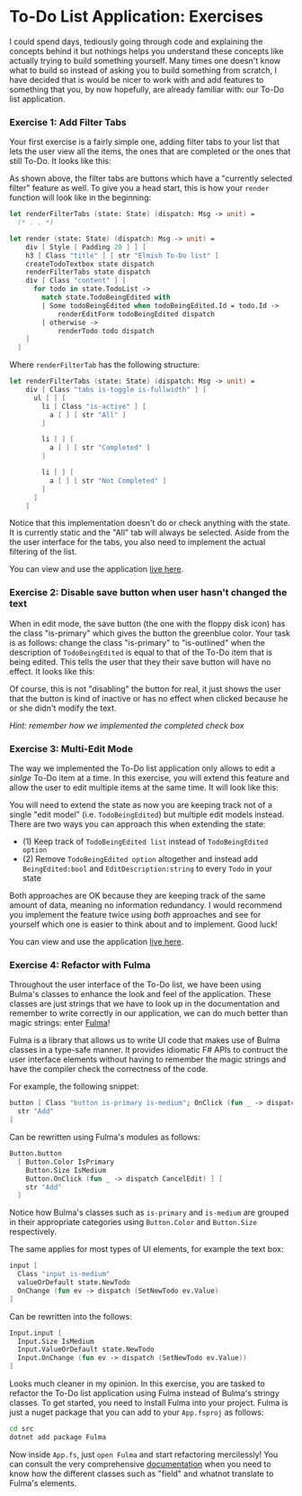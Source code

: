 # To-Do List Application: Exercises

I could spend days, tediously going through code and explaining the concepts behind it but nothings helps you understand these concepts like actually trying to build something yourself. Many times one doesn't know what to build so instead of asking you to build something from scratch, I have decided that is would be nicer to work with and add features to something that you, by now hopefully, are already familiar with: our To-Do list application.  

### Exercise 1: Add Filter Tabs 

Your first exercise is a fairly simple one, adding filter tabs to your list that lets the user view all the items, the ones that are completed or the ones that still To-Do. It looks like this:

<div style="width:100%">
  <div style="margin: 0 auto; width:65%;"> 
    <resolved-image source="/images/elm/todo-exercise-one.gif" />      
  </div>
</div>

As shown above, the filter tabs are buttons which have a "currently selected filter" feature as well. To give you a head start, this is how your `render` function will look like in the beginning:

```fsharp {highlight: [1, 8]}
let renderFilterTabs (state: State) (dispatch: Msg -> unit) = 
  (* . . *)

let render (state: State) (dispatch: Msg -> unit) =
    div [ Style [ Padding 20 ] ] [
    h3 [ Class "title" ] [ str "Elmish To-Do list" ]
    createTodoTextbox state dispatch
    renderFilterTabs state dispatch
    div [ Class "content" ] [ 
      for todo in state.TodoList -> 
        match state.TodoBeingEdited with 
        | Some todoBeingEdited when todoBeingEdited.Id = todo.Id -> 
            renderEditForm todoBeingEdited dispatch 
        | otherwise ->
            renderTodo todo dispatch
    ]
  ]
```
Where `renderFilterTab` has the following structure:
```fsharp
let renderFilterTabs (state: State) (dispatch: Msg -> unit) = 
    div [ Class "tabs is-toggle is-fullwidth" ] [ 
      ul [ ] [
        li [ Class "is-active" ] [ 
          a [ ] [ str "All" ]
        ]

        li [ ] [ 
          a [ ] [ str "Completed" ]
        ]

        li [ ] [ 
          a [ ] [ str "Not Completed" ]
        ]
      ]
    ]
```
Notice that this implementation doesn't do or check anything with the state. It is currently static and the "All" tab will always be selected. Aside from the the user interface for the tabs, you also need to implement the actual filtering of the list.

You can view and use the application [live here](https://zaid-ajaj.github.io/elmish-todo-exercises/).

### Exercise 2: Disable save button when user hasn't changed the text

When in edit mode, the save button (the one with the floppy disk icon) has the class "is-primary" which gives the button the greenblue color. Your task is as follows: change the class "is-primary" to "is-outlined" when the description of `TodoBeingEdited` is equal to that of the To-Do item that is being edited. This tells the user that they their save button will have no effect. It looks like this:

<div style="width:100%">
  <div style="margin: 0 auto; width:65%;"> 
    <resolved-image source="/images/elm/todo-exercise-two.gif" />      
  </div>
</div>

Of course, this is not "disabling" the button for real, it just shows the user that the button is kind of inactive or has no effect when clicked because he or she didn't modify the text.

*Hint: remember how we implemented the completed check box*

### Exercise 3: Multi-Edit Mode

The way we implemented the To-Do list application only allows to edit a *sinlge* To-Do item at a time. In this exercise, you will extend this feature and allow the user to edit multiple items at the same time. It will look like this:

<div style="width:100%">
  <div style="margin: 0 auto; width:65%;"> 
    <resolved-image source="/images/elm/todo-exercise-three.gif" />      
  </div>
</div>

You will need to extend the state as now you are keeping track not of a single "edit model" (i.e. `TodoBeingEdited`) but multiple edit models instead. There are two ways you can approach this when extending the state:
 - (1) Keep track of `TodoBeingEdited list` instead of `TodoBeingEdited option` 
 - (2) Remove `TodoBeingEdited option` altogether and instead add `BeingEdited:bool` and `EditDescription:string` to every `Todo` in your state

Both approaches are OK because they are keeping track of the same amount of data, meaning no information redundancy. I would recommend you implement the feature twice using *both* approaches and see for yourself which one is easier to think about and to implement. Good luck! 

You can view and use the application [live here](https://zaid-ajaj.github.io/elmish-todo-exercises/).

### Exercise 4: Refactor with Fulma

Throughout the user interface of the To-Do list, we have been using Bulma's classes to enhance the look and feel of the application. These classes are just strings that we have to look up in the documentation and remember to write correctly in our application, we can do much better than magic strings: enter [Fulma](https://github.com/Fulma/Fulma)!

Fulma is a library that allows us to write UI code that makes use of Bulma classes in a type-safe manner. It provides idiomatic F# APIs to contruct the user interface elements without having to remember the magic strings and have the compiler check the correctness of the code. 

For example, the following snippet:
```fsharp
button [ Class "button is-primary is-medium"; OnClick (fun _ -> dispatch CancelEdit) ] [
  str "Add"
]
```
Can be rewritten using Fulma's modules as follows:
```fsharp
Button.button 
  [ Button.Color IsPrimary
    Button.Size IsMedium
    Button.OnClick (fun _ -> dispatch CancelEdit) ] [
    str "Add"
  ]
```
Notice how Bulma's classes such as `is-primary` and `is-medium` are grouped in their appropriate categories using `Button.Color` and `Button.Size` respectively. 

The same applies for most types of UI elements, for example the text box:
```fsharp
input [
  Class "input is-medium"
  valueOrDefault state.NewTodo
  OnChange (fun ev -> dispatch (SetNewTodo ev.Value)
] 
```
Can be rewritten into the follows:
```fsharp
Input.input [
  Input.Size IsMedium 
  Input.ValueOrDefault state.NewTodo
  Input.OnChange (fun ev -> dispatch (SetNewTodo ev.Value)) 
]
```
Looks much cleaner in my opinion. In this exercise, you are tasked to refactor the To-Do list application using Fulma instead of Bulma's stringy classes. To get started, you need to install Fulma into your project. Fulma is just a nuget package that you can add to your `App.fsproj` as follows:
```bash
cd src
dotnet add package Fulma
```
Now inside `App.fs`, just `open Fulma` and start refactoring mercilessly! You can consult the very comprehensive [documentation](https://fulma.github.io/Fulma/) when you need to know how the different classes such as "field" and whatnot translate to Fulma's elements.  